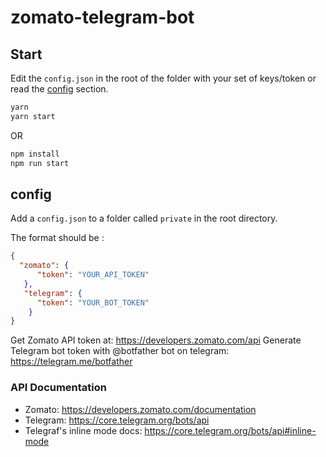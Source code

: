 # zomato-telegram-bot

## Start

Edit the `config.json` in the root of the folder with your set of keys/token or read the [config](#config) section.

```sh
yarn
yarn start
```

OR

```sh
npm install
npm run start
```

## config

Add a `config.json` to a folder called `private` in the root directory.

The format should be :

```json
{
  "zomato": {
      "token": "YOUR_API_TOKEN"
   },
   "telegram": {
      "token": "YOUR_BOT_TOKEN"
    }
}
```

Get Zomato API token at: https://developers.zomato.com/api
Generate Telegram bot token with @botfather bot on telegram: https://telegram.me/botfather


### API Documentation

- Zomato: https://developers.zomato.com/documentation
- Telegram: https://core.telegram.org/bots/api
- Telegraf's inline mode docs: https://core.telegram.org/bots/api#inline-mode 
